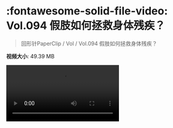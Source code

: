 # :fontawesome-solid-file-video: Vol.094 假肢如何拯救身体残疾？

> 回形针PaperClip / Vol / Vol.094 假肢如何拯救身体残疾？

**视频大小**: 49.39 MB

<div class="video"><video src="https://file.hsyhx.top/archive/回形针PaperClip/Vol/Vol.094 假肢如何拯救身体残疾？.mp4" controls preload>🤔 您的浏览器不支持 video 标签</video></div>